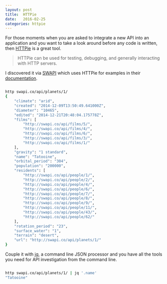 ```yaml
---
layout: post
title:  HTTPie
date:   2016-02-25
categories: httpie
---
```


For those moments when you are asked to integrate a new API into an application and you want to take a look around before any code is written,  then [HTTPie](https://github.com/jkbrzt/httpie) is a great tool.

> HTTPie can be used for testing, debugging, and generally interacting with HTTP servers.

I discovered it via [SWAPI](https://swapi.co) which uses HTTPie for examples in their [documentation](https://swapi.co/documentation).

```sh

http swapi.co/api/planets/1/
{
    "climate": "arid",
    "created": "2014-12-09T13:50:49.641000Z",
    "diameter": "10465",
    "edited": "2014-12-21T20:48:04.175778Z",
    "films": [
        "http://swapi.co/api/films/5/",
        "http://swapi.co/api/films/4/",
        "http://swapi.co/api/films/6/",
        "http://swapi.co/api/films/3/",
        "http://swapi.co/api/films/1/"
    ],
    "gravity": "1 standard",
    "name": "Tatooine",
    "orbital_period": "304",
    "population": "200000",
    "residents": [
        "http://swapi.co/api/people/1/",
        "http://swapi.co/api/people/2/",
        "http://swapi.co/api/people/4/",
        "http://swapi.co/api/people/6/",
        "http://swapi.co/api/people/7/",
        "http://swapi.co/api/people/8/",
        "http://swapi.co/api/people/9/",
        "http://swapi.co/api/people/11/",
        "http://swapi.co/api/people/43/",
        "http://swapi.co/api/people/62/"
    ],
    "rotation_period": "23",
    "surface_water": "1",
    "terrain": "desert",
    "url": "http://swapi.co/api/planets/1/"
}

```

Couple it with [jq](https://stedolan.github.io/jq/), a command line JSON processor and you have all the tools you need for API investigation from the command line.

```sh

http swapi.co/api/planets/1/ | jq '.name'
"Tatooine"

```

